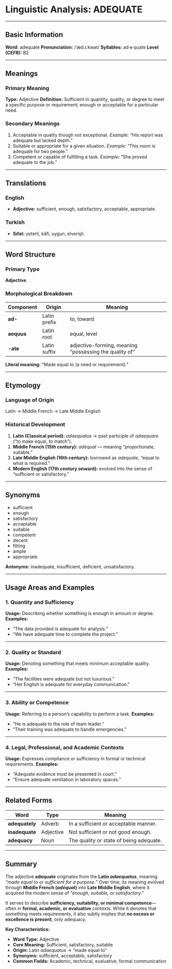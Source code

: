 # **Linguistic Analysis: ADEQUATE**

---

## **Basic Information**

**Word:** adequate
**Pronunciation:** /ˈæd.ɪ.kwət/
**Syllables:** ad·e·quate
**Level (CEFR):** B2

---

## **Meanings**

### **Primary Meaning**

**Type:** Adjective
**Definition:** Sufficient in quantity, quality, or degree to meet a specific purpose or requirement; enough or acceptable for a particular need.

### **Secondary Meanings**

1. Acceptable in quality though not exceptional.
   _Example:_ “His report was adequate but lacked depth.”
2. Suitable or appropriate for a given situation.
   _Example:_ “This room is adequate for two people.”
3. Competent or capable of fulfilling a task.
   _Example:_ “She proved adequate to the job.”

---

## **Translations**

### **English**

- **Adjective:** sufficient, enough, satisfactory, acceptable, appropriate.

### **Turkish**

- **Sıfat:** yeterli, kâfi, uygun, elverişli.

---

## **Word Structure**

### **Primary Type**

**Adjective**

### **Morphological Breakdown**

| Component  | Origin       | Meaning                                                |
| ---------- | ------------ | ------------------------------------------------------ |
| **ad-**    | Latin prefix | to, toward                                             |
| **aequus** | Latin root   | equal, level                                           |
| **-ate**   | Latin suffix | adjective-forming, meaning “possessing the quality of” |

**Literal meaning:** “Made equal to (a need or requirement).”

---

## **Etymology**

### **Language of Origin**

Latin → Middle French → Late Middle English

### **Historical Development**

1. **Latin (Classical period):** _adaequatus_ → past participle of _adaequare_ (“to make equal, to match”).
2. **Middle French (15th century):** _adéquat_ — meaning “proportionate, suitable.”
3. **Late Middle English (16th century):** borrowed as _adequate_, “equal to what is required.”
4. **Modern English (17th century onward):** evolved into the sense of “sufficient or satisfactory.”

---

## **Synonyms**

- sufficient
- enough
- satisfactory
- acceptable
- suitable
- competent
- decent
- fitting
- ample
- appropriate

**Antonyms:** inadequate, insufficient, deficient, unsatisfactory.

---

## **Usage Areas and Examples**

### **1. Quantity and Sufficiency**

**Usage:** Describing whether something is enough in amount or degree.
**Examples:**

- “The data provided is adequate for analysis.”
- “We have adequate time to complete the project.”

---

### **2. Quality or Standard**

**Usage:** Denoting something that meets minimum acceptable quality.
**Examples:**

- “The facilities were adequate but not luxurious.”
- “Her English is adequate for everyday communication.”

---

### **3. Ability or Competence**

**Usage:** Referring to a person’s capability to perform a task.
**Examples:**

- “He is adequate to the role of team leader.”
- “Their training was adequate to handle emergencies.”

---

### **4. Legal, Professional, and Academic Contexts**

**Usage:** Expresses compliance or sufficiency in formal or technical requirements.
**Examples:**

- “Adequate evidence must be presented in court.”
- “Ensure adequate ventilation in laboratory spaces.”

---

## **Related Forms**

| Word           | Type      | Meaning                                 |
| -------------- | --------- | --------------------------------------- |
| **adequately** | Adverb    | In a sufficient or acceptable manner.   |
| **inadequate** | Adjective | Not sufficient or not good enough.      |
| **adequacy**   | Noun      | The quality or state of being adequate. |

---

## **Summary**

The adjective **adequate** originates from the **Latin _adaequatus_**, meaning _“made equal to or sufficient for a purpose.”_ Over time, its meaning evolved through **Middle French (_adéquat_)** into **Late Middle English**, where it acquired the modern sense of _“enough, suitable, or satisfactory.”_

It serves to describe **sufficiency, suitability, or minimal competence**—often in **formal, academic, or evaluative** contexts. While it denotes that something meets requirements, it also subtly implies that **no excess or excellence is present**, only adequacy.

**Key Characteristics:**

- **Word Type:** Adjective
- **Core Meaning:** Sufficient, satisfactory, suitable
- **Origin:** Latin _adaequatus_ → “made equal to”
- **Synonyms:** sufficient, acceptable, satisfactory
- **Common Fields:** Academic, technical, evaluative, formal communication
